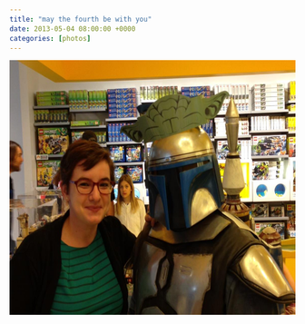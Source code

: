 ```yaml
---
title: "may the fourth be with you"
date: 2013-05-04 08:00:00 +0000
categories: [photos]
---
```

<img src="/assets/img/b6c34e9cc9.jpg" width="600" height="449" alt="">